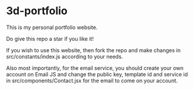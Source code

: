 # 3d-portfolio
<div>
  This is my personal portfolio website.
</div>
 

Do give this repo a star if you like it!


If you wish to use this website, then fork the repo and make changes in src/constants/index.js according to your needs.

Also most importantly, for the email service, you should create your own account on Email JS and change the public key, template id and service id in src/components/Contact.jsx for the email to come on your account.
